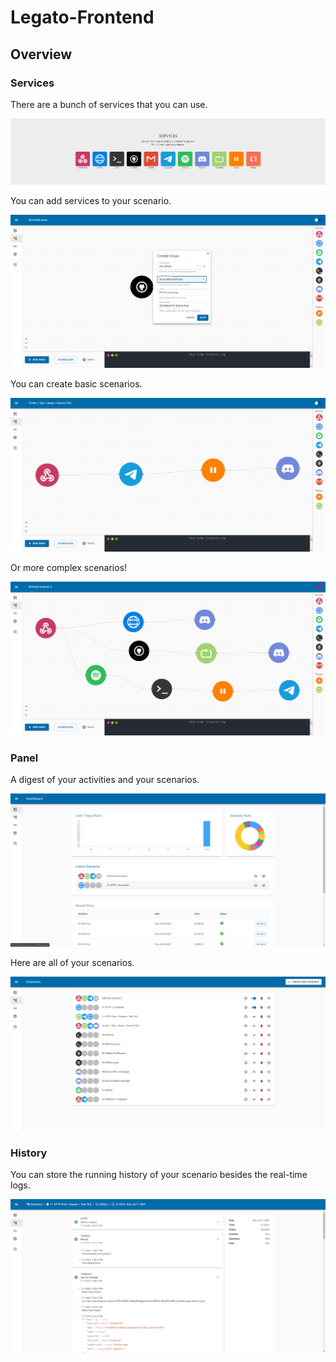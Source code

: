 # Legato-Frontend

## Overview

### Services

There are a bunch of services that you can use.

![docs/Untitled.png](docs/Untitled.png)

You can add services to your scenario.

![docs/Untitled%201.png](docs/Untitled%201.png)

You can create basic scenarios.

![docs/Untitled%202.png](docs/Untitled%202.png)

Or more complex scenarios!

![docs/Untitled%203.png](docs/Untitled%203.png)

### Panel

A digest of your activities and your scenarios.

![docs/Untitled%204.png](docs/Untitled%204.png)

Here are all of your scenarios.

![docs/Untitled%205.png](docs/Untitled%205.png)

### History

You can store the running history of your scenario besides the real-time logs. 

![docs/Untitled%206.png](docs/Untitled%206.png)